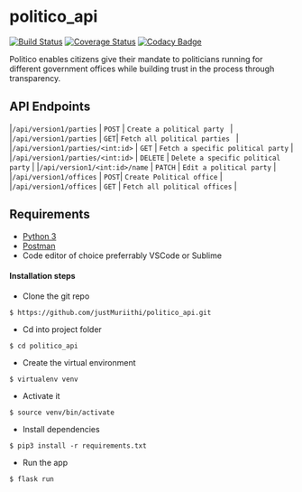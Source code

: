 # politico_api
[![Build Status](https://travis-ci.com/justMuriithi/politico_api.svg?branch=develop)](https://travis-ci.com/justMuriithi/politico_api)           [![Coverage Status](https://coveralls.io/repos/github/justMuriithi/politico_api/badge.svg?branch=develop)](https://coveralls.io/github/justMuriithi/politico_api?branch=develop)        [![Codacy Badge](https://api.codacy.com/project/badge/Grade/f343a0ac1ecd4e9cbba45e2b98631a9d)](https://www.codacy.com/app/justMuriithi/politico_api?utm_source=github.com&amp;utm_medium=referral&amp;utm_content=justMuriithi/politico_api&amp;utm_campaign=Badge_Grade)

Politico enables citizens give their mandate to politicians running for different government offices while building trust in the process through transparency.

## API Endpoints
|`/api/version1/parties` | `POST` | `Create a political party ` | 
|`/api/version1/parties` | `GET`| `Fetch all political parties ` |
|`/api/version1/parties/<int:id>` | `GET` |   `Fetch a specific political party` |
|`/api/version1/parties/<int:id>` | `DELETE` |   `Delete a specific political party` |
|`/api/version1/<int:id>/name` | `PATCH` | `Edit a political party` |
|`/api/version1/offices` | `POST`| `Create Political office` |
|`/api/version1/offices` | `GET` | `Fetch all political offices` |
## Requirements
- [Python 3](https://www.python.org/)
- [Postman](https://www.getpostman.com/downloads/)
- Code editor of choice preferrably VSCode or Sublime

#### Installation steps
- Clone the git repo
```
$ https://github.com/justMuriithi/politico_api.git
```
- Cd into project folder
```
$ cd politico_api
```
- Create the virtual environment
```
$ virtualenv venv
```
- Activate it
```
$ source venv/bin/activate
```
- Install dependencies
```
$ pip3 install -r requirements.txt
```
- Run the app
``` 
$ flask run 
```
